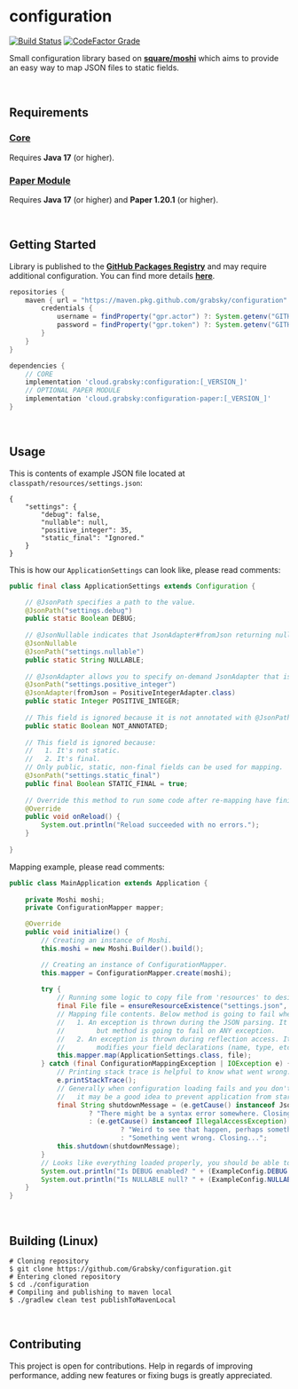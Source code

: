 # configuration
<span>
    <a href=""><img alt="Build Status" src="https://img.shields.io/github/actions/workflow/status/Grabsky/configuration/gradle.yml?style=for-the-badge&logo=github&logoColor=white&label=%20"></a>
    <a href=""><img alt="CodeFactor Grade" src="https://img.shields.io/codefactor/grade/github/Grabsky/configuration/main?style=for-the-badge&logo=codefactor&logoColor=white&label=%20"></a>
</span>
<p></p>

Small configuration library based on **[square/moshi](https://github.com/square/moshi)** which aims to provide an easy way to map JSON files to static fields.

<br />

## Requirements
### [Core](#usage)
Requires **Java 17** (or higher).  

### [Paper Module](https://github.com/Grabsky/configuration/blob/main/PAPER_MODULE.md)
Requires **Java 17** (or higher) and **Paper 1.20.1** (or higher).

<br />

## Getting Started
Library is published to the **[GitHub Packages Registry](https://github.com/Grabsky/configuration/packages/)** and may require additional configuration. You can find more details **[here](https://docs.github.com/en/packages/working-with-a-github-packages-registry/working-with-the-gradle-registry#using-a-published-package)**.
```groovy
repositories {
    maven { url = "https://maven.pkg.github.com/grabsky/configuration"
        credentials {
            username = findProperty("gpr.actor") ?: System.getenv("GITHUB_ACTOR")
            password = findProperty("gpr.token") ?: System.getenv("GITHUB_TOKEN")
        }
    }
}
```

```groovy
dependencies {
    // CORE
    implementation 'cloud.grabsky:configuration:[_VERSION_]'
    // OPTIONAL PAPER MODULE
    implementation 'cloud.grabsky:configuration-paper:[_VERSION_]'
}
```

<br />

## Usage

This is contents of example JSON file located at `classpath/resources/settings.json`:
```json5
{
    "settings": {
        "debug": false,
        "nullable": null,
        "positive_integer": 35,
        "static_final": "Ignored."
    }
}
```

This is how our `ApplicationSettings` can look like, please read comments:
```java
public final class ApplicationSettings extends Configuration {

    // @JsonPath specifies a path to the value.
    @JsonPath("settings.debug")
    public static Boolean DEBUG;
    
    // @JsonNullable indicates that JsonAdapter#fromJson returning null is 100% valid and no exception should be thrown.
    @JsonNullable
    @JsonPath("settings.nullable")
    public static String NULLABLE;
    
    // @JsonAdapter allows you to specify on-demand JsonAdapter that is going to be used for that field.
    @JsonPath("settings.positive_integer")
    @JsonAdapter(fromJson = PositiveIntegerAdapter.class)
    public static Integer POSITIVE_INTEGER;
    
    // This field is ignored because it is not annotated with @JsonPath.
    public static Boolean NOT_ANNOTATED;
    
    // This field is ignored because:
    //   1. It's not static.
    //   2. It's final.
    // Only public, static, non-final fields can be used for mapping.
    @JsonPath("settings.static_final")
    public final Boolean STATIC_FINAL = true;
    
    // Override this method to run some code after re-mapping have finished.
    @Override
    public void onReload() {
        System.out.println("Reload succeeded with no errors.");
    }
    
}
```

Mapping example, please read comments:
```java
public class MainApplication extends Application {
    
    private Moshi moshi;
    private ConfigurationMapper mapper;

    @Override
    public void initialize() {
        // Creating an instance of Moshi.
        this.moshi = new Moshi.Builder().build();

        // Creating an instance of ConfigurationMapper.
        this.mapper = ConfigurationMapper.create(moshi);
        
        try {
            // Running some logic to copy file from 'resources' to desired directory.
            final File file = ensureResourceExistence("settings.json", new File("./config/settings.json"));
            // Mapping file contents. Below method is going to fail when:
            //   1. An exception is thrown during the JSON parsing. It's usually JsonSyntaxException or JsonDataException
            //        but method is going to fail on ANY exception.
            //   2. An exception is thrown during reflection access. It's very unlikely yo happen unless something
            //        modifies your field declarations (name, type, etc.) at the runtime.
            this.mapper.map(ApplicationSettings.class, file);
        } catch (final ConfigurationMappingException | IOException e) {
            // Printing stack trace is helpful to know what went wrong:
            e.printStackTrace();
            // Generally when configuration loading fails and you don't have any kind of "fallback" values,
            //   it may be a good idea to prevent application from starting.
            final String shutdownMessage = (e.getCause() instanceof JsonSyntaxException || e.getCause() instanceof JsonDataException)
                    ? "There might be a syntax error somewhere. Closing..."
                    : (e.getCause() instanceof IllegalAccessException)
                            ? "Weird to see that happen, perhaps something modified a field declaration? Closing..."
                            : "Something went wrong. Closing...";
            this.shutdown(shutdownMessage);
        }
        // Looks like everything loaded properly, you should be able to access your static fields now:
        System.out.println("Is DEBUG enabled? " + (ExampleConfig.DEBUG == true) ? "yes." : "no.");
        System.out.println("Is NULLABLE null? " + (ExampleConfig.NULLABLE == null) ? "yes." : "no.");
    }
}
```

<br />

## Building (Linux)
```shell
# Cloning repository
$ git clone https://github.com/Grabsky/configuration.git
# Entering cloned repository
$ cd ./configuration
# Compiling and publishing to maven local
$ ./gradlew clean test publishToMavenLocal
```

<br />

## Contributing
This project is open for contributions. Help in regards of improving performance, adding new features or fixing bugs is greatly appreciated.
